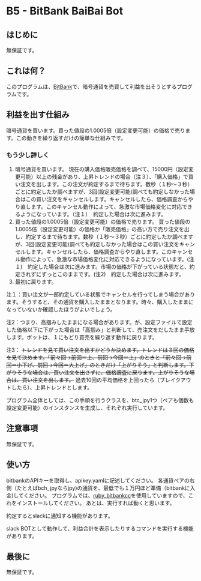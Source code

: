 # B5 - BitBank BaiBai Bot

## はじめに
無保証です。

## これは何？
このプログラムは、[BitBank](https://bitbank.cc/)で、暗号通貨を売買して利益を出そうとするプログラムです。

## 利益を出す仕組み
暗号通貨を買います。買った値段の1.0005倍（設定変更可能）の価格で売ります。この動きを繰り返すだけの簡単な仕組みです。

### もう少し詳しく
 1. 暗号通貨を買います。
 現在の購入価格販売価格を調べて、15000円（設定変更可能）以上の残金があり、上昇トレンドの場合（注３）、「購入価格」で買い注文を出します。この注文が約定するまで待ちます。数秒（１秒〜３秒）ごとに約定したか調べますが、3回(設定変更可能)調べても約定しなかった場合はこの買い注文をキャンセルします。キャンセルしたら、価格調査からやり直します。このキャンセル動作によって、急激な市場価格変化に対応できるようになっています。（注１）　約定した場合は次に進みます。
 2. 買った値段の1.0005倍（設定変更可能）の価格で売ります。
 買った値段の1.0005倍（設定変更可能）の価格か「販売価格」の高い方で売り注文を出し、約定するまで待ちます。数秒（１秒〜３秒）ごとに約定したか調べますが、3回(設定変更可能)調べても約定しなかった場合はこの買い注文をキャンセルします。キャンセルしたら、価格調査からやり直します。このキャンセル動作によって、急激な市場価格変化に対応できるようになっています。(注１)　約定した場合は次に進みます。市場の価格が下がっている状態だと、約定されずにずっとこのままです。(注2)　約定した場合は次に進みます。
 3. 最初に戻ります。

注１：買い注文が一部約定している状態でキャンセルを行ってしまう場合があります。そうすると、その通貨を購入したままとなります。時々、購入したままになっていないか確認したほうがよいでしょう。

注2：つまり、高掴みしたままになる場合があります。が、設定ファイルで設定した価格以下に下がった場合は「高掴み」と判断して、売注文をだしたまま手放します。ボットは、１にもどり買売を繰り返す動作に戻ります。

注3： ~~トレンドを見て買い注文を出すかどうか決めます。トレンドは３回の価格を見て決めます。「前々回→前回＝上、前回→今回＝上」のときと「前々回→前回＝小下げ、前回→今回＝大上げ」のときだけ「上がりそう」と判断します。下がりそうな場合は、買い注文を出さずに、価格調査に戻ります。上がりそうな場合は、買い注文を出します。~~ 過去10回の平均価格を上回ったら（ブレイクアウトしたら）、上昇トレンドとします。

プログラム全体としては、この手順を行うクラスを、btc_jpy1つ（ペアも個数も設定変更可能）のインスタンスを生成し、それぞれ実行しています。

## 注意事項
無保証です。

## 使い方
bitbankのAPIキーを取得し、apikey.yamlに記述してください。
各通貨ペアの右側（たとえばbch_jpyならjpy)の通貨を、最低でも１万円ほど準備（bitbankに入金)してください。
プログラムでは、[ruby_bitbankcc](https://github.com/bitbankinc/ruby_bitbankcc)を使用していますので、これをインストールしてください。
あとは、実行すれば動くと思います。

約定するとslackに通知する機能があります。

slack BOTとして動作して、利益合計を表示したりするコマンドを実行する機能があります。

## 最後に
無保証です。
